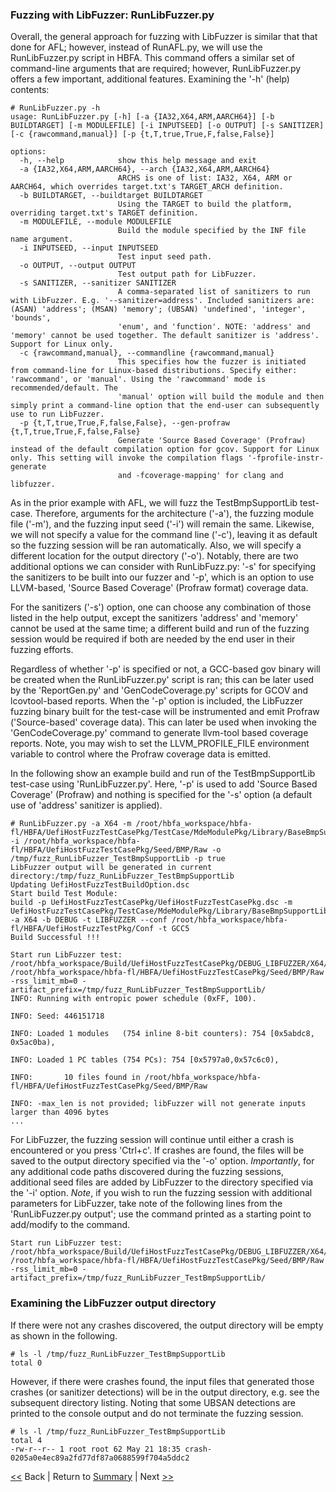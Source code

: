 ### Fuzzing with LibFuzzer: RunLibFuzzer.py

Overall, the general approach for fuzzing with LibFuzzer is similar that that done for AFL; however, instead of RunAFL.py, we will use the RunLibFuzzer.py script in HBFA. This command offers a similar set of command-line arguments that are required; however, RunLibFuzzer.py offers a few important, additional features. Examining the '-h' (help) contents:

```console
# RunLibFuzzer.py -h
usage: RunLibFuzzer.py [-h] [-a {IA32,X64,ARM,AARCH64}] [-b BUILDTARGET] [-m MODULEFILE] [-i INPUTSEED] [-o OUTPUT] [-s SANITIZER] [-c {rawcommand,manual}] [-p {t,T,true,True,F,false,False}]

options:
  -h, --help            show this help message and exit
  -a {IA32,X64,ARM,AARCH64}, --arch {IA32,X64,ARM,AARCH64}
                        ARCHS is one of list: IA32, X64, ARM or AARCH64, which overrides target.txt's TARGET_ARCH definition.
  -b BUILDTARGET, --buildtarget BUILDTARGET
                        Using the TARGET to build the platform, overriding target.txt's TARGET definition.
  -m MODULEFILE, --module MODULEFILE
                        Build the module specified by the INF file name argument.
  -i INPUTSEED, --input INPUTSEED
                        Test input seed path.
  -o OUTPUT, --output OUTPUT
                        Test output path for LibFuzzer.
  -s SANITIZER, --sanitizer SANITIZER
                        A comma-separated list of sanitizers to run with LibFuzzer. E.g. '--sanitizer=address'. Included sanitizers are: (ASAN) 'address'; (MSAN) 'memory'; (UBSAN) 'undefined', 'integer', 'bounds',
                        'enum', and 'function'. NOTE: 'address' and 'memory' cannot be used together. The default sanitizer is 'address'. Support for Linux only.
  -c {rawcommand,manual}, --commandline {rawcommand,manual}
                        This specifies how the fuzzer is initiated from command-line for Linux-based distributions. Specify either: 'rawcommand', or 'manual'. Using the 'rawcommand' mode is recommended/default. The
                        'manual' option will build the module and then simply print a command-line option that the end-user can subsequently use to run LibFuzzer.
  -p {t,T,true,True,F,false,False}, --gen-profraw {t,T,true,True,F,false,False}
                        Generate 'Source Based Coverage' (Profraw) instead of the default compilation option for gcov. Support for Linux only. This setting will invoke the compilation flags '-fprofile-instr-generate
                        and -fcoverage-mapping' for clang and libfuzzer.
```

As in the prior example with AFL, we will fuzz the TestBmpSupportLib test-case. Therefore, arguments for the architecture ('-a'), the fuzzing module file ('-m'), and the fuzzing input seed ('-i') will remain the same. Likewise, we will not specify a value for the command line ('-c'), leaving it as default so the fuzzing session will be ran automatically. Also, we will specify a different location for the output directory ('-o'). Notably, there are two additional options we can consider with RunLibFuzz.py: '-s' for specifying the sanitizers to be built into our fuzzer and '-p', which is an option to use LLVM-based, 'Source Based Coverage' (Profraw format) coverage data. 

For the sanitizers ('-s') option, one can choose any combination of those listed in the help output, except the sanitizers 'address' and 'memory' cannot be used at the same time; a different build and run of the fuzzing session would be required if both are needed by the end user in their fuzzing efforts.

Regardless of whether '-p' is specified or not, a GCC-based gov binary will be created when the RunLibFuzzer.py' script is ran; this can be later used by the 'ReportGen.py' and 'GenCodeCoverage.py' scripts for GCOV and lcovtool-based reports. When the '-p' option is included, the LibFuzzer fuzzing binary built for the test-case will be instrumented and emit Profraw ('Source-based' coverage data). This can later be used when invoking the 'GenCodeCoverage.py' command to generate llvm-tool based coverage reports. Note, you may wish to set the LLVM_PROFILE_FILE environment variable to control where the Profraw coverage data is emitted.

In the following show an example build and run of the TestBmpSupportLib test-case using 'RunLibFuzzer.py'. Here, '-p' is used to add 'Source Based Coverage' (Profraw) and nothing is specified for the '-s' option (a default use of 'address' sanitizer is applied).

```console
# RunLibFuzzer.py -a X64 -m /root/hbfa_workspace/hbfa-fl/HBFA/UefiHostFuzzTestCasePkg/TestCase/MdeModulePkg/Library/BaseBmpSupportLib/TestBmpSupportLib.inf -i /root/hbfa_workspace/hbfa-fl/HBFA/UefiHostFuzzTestCasePkg/Seed/BMP/Raw -o /tmp/fuzz_RunLibFuzzer_TestBmpSupportLib -p true
LibFuzzer output will be generated in current directory:/tmp/fuzz_RunLibFuzzer_TestBmpSupportLib
Updating UefiHostFuzzTestBuildOption.dsc
Start build Test Module:
build -p UefiHostFuzzTestCasePkg/UefiHostFuzzTestCasePkg.dsc -m UefiHostFuzzTestCasePkg/TestCase/MdeModulePkg/Library/BaseBmpSupportLib/TestBmpSupportLib.inf -a X64 -b DEBUG -t LIBFUZZER --conf /root/hbfa_workspace/hbfa-fl/HBFA/UefiHostFuzzTestPkg/Conf -t GCC5
Build Successful !!!

Start run LibFuzzer test:
/root/hbfa_workspace/Build/UefiHostFuzzTestCasePkg/DEBUG_LIBFUZZER/X64/TestBmpSupportLib /root/hbfa_workspace/hbfa-fl/HBFA/UefiHostFuzzTestCasePkg/Seed/BMP/Raw -rss_limit_mb=0 -artifact_prefix=/tmp/fuzz_RunLibFuzzer_TestBmpSupportLib/
INFO: Running with entropic power schedule (0xFF, 100).

INFO: Seed: 446151718

INFO: Loaded 1 modules   (754 inline 8-bit counters): 754 [0x5abdc8, 0x5ac0ba), 

INFO: Loaded 1 PC tables (754 PCs): 754 [0x5797a0,0x57c6c0), 

INFO:       10 files found in /root/hbfa_workspace/hbfa-fl/HBFA/UefiHostFuzzTestCasePkg/Seed/BMP/Raw

INFO: -max_len is not provided; libFuzzer will not generate inputs larger than 4096 bytes
...

```

For LibFuzzer, the fuzzing session will continue until either a crash is encountered or you press 'Ctrl+c'. If crashes are found, the files will be saved to the output directory specified via the '-o' option. *Importantly*, for any additional code paths discovered during the fuzzing sessions, additional seed files are added by LibFuzzer to the directory specified via the '-i' option. *Note*, if you wish to run the fuzzing session with additional parameters for LibFuzzer, take note of the following lines from the 'RunLibFuzzer.py output'; use the command printed as a starting point to add/modify to the command.

```console
Start run LibFuzzer test:
/root/hbfa_workspace/Build/UefiHostFuzzTestCasePkg/DEBUG_LIBFUZZER/X64/TestBmpSupportLib /root/hbfa_workspace/hbfa-fl/HBFA/UefiHostFuzzTestCasePkg/Seed/BMP/Raw -rss_limit_mb=0 -artifact_prefix=/tmp/fuzz_RunLibFuzzer_TestBmpSupportLib/
```

### Examining the LibFuzzer output directory

If there were not any crashes discovered, the output directory will be empty as shown in the following.

```console
# ls -l /tmp/fuzz_RunLibFuzzer_TestBmpSupportLib
total 0
```

However, if there were crashes found, the input files that generated those crashes (or sanitizer detections) will be in the output directory, e.g. see the subsequent directory listing. Noting that some UBSAN detections are printed to the console output and do not terminate the fuzzing session.

```console
# ls -l /tmp/fuzz_RunLibFuzzer_TestBmpSupportLib
total 4
-rw-r--r-- 1 root root 62 May 21 18:35 crash-0205a0e4ec89a2fd77df87a0688599f704a5ddc2
```

[&lt;&lt;](./fuzzingwithAFL.md) Back | Return to [Summary](../SUMMARY.md) | Next [&gt;&gt;](./generatingCoverageReports.md)